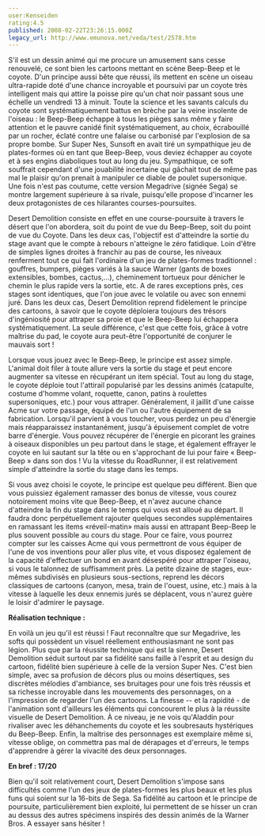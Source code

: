 ```yaml
---
user:Kenseiden
rating:4.5
published: 2008-02-22T23:26:15.000Z
legacy_url: http://www.emunova.net/veda/test/2578.htm
---
```

S'il est un dessin animé qui me procure un amusement sans cesse renouvelé, ce sont bien les cartoons mettant en scène Beep-Beep et le coyote. D'un principe aussi bête que réussi, ils mettent en scène un oiseau ultra-rapide doté d'une chance incroyable et poursuivi par un coyote très intelligent mais qui attire la poisse pire qu'un chat noir passant sous une échelle un vendredi 13 à minuit. Toute la science et les savants calculs du coyote sont systématiquement battus en brèche par la veine insolente de l'oiseau : le Beep-Beep échappe à tous les pièges sans même y faire attention et le pauvre canidé finit systématiquement, au choix, écrabouillé par un rocher, éclaté contre une falaise ou carbonisé par l'explosion de sa propre bombe. Sur Super Nes, Sunsoft en avait tiré un sympathique jeu de plates-formes où en tant que Beep-Beep, vous deviez échapper au coyote et à ses engins diaboliques tout au long du jeu. Sympathique, ce soft souffrait cependant d'une jouabilité incertaine qui gâchait tout de même pas mal le plaisir qu'on prenait à manipuler ce diable de poulet supersonique. Une fois n'est pas coutume, cette version Megadrive (signée Sega) se montre largement supérieure à sa rivale, puisqu'elle propose d'incarner les deux protagonistes de ces hilarantes courses-poursuites.  

  

Desert Demolition consiste en effet en une course-poursuite à travers le désert que l'on abordera, soit du point de vue du Beep-Beep, soit du point de vue du Coyote. Dans les deux cas, l'objectif est d'atteindre la sortie du stage avant que le compte à rebours n'atteigne le zéro fatidique. Loin d'être de simples lignes droites à franchir au pas de course, les niveaux renferment tout ce qui fait l'ordinaire d'un jeu de plates-formes traditionnel : gouffres, bumpers, pièges variés à la sauce Warner (gants de boxes extensibles, bombes, cactus,...), cheminement tortueux pour dénicher le chemin le plus rapide vers la sortie, etc. A de rares exceptions près, ces stages sont identiques, que l'on joue avec le volatile ou avec son ennemi juré. Dans les deux cas, Desert Demolition reprend fidèlement le principe des cartoons, à savoir que le coyote déploiera toujours des trésors d'ingéniosité pour attraper sa proie et que le Beep-Beep lui échappera systématiquement. La seule différence, c'est que cette fois, grâce à votre maîtrise du pad, le coyote aura peut-être l'opportunité de conjurer le mauvais sort !  

  

Lorsque vous jouez avec le Beep-Beep, le principe est assez simple. L'animal doit filer à toute allure vers la sortie du stage et peut encore augmenter sa vitesse en récupérant un item spécial. Tout au long du stage, le coyote déploie tout l'attirail popularisé par les dessins animés (catapulte, costume d'homme volant, roquette, canon, patins à roulettes supersoniques, etc.) pour vous attraper. Généralement, il jaillit d'une caisse Acme sur votre passage, équipé de l'un ou l'autre équipement de sa fabrication. Lorsqu'il parvient à vous toucher, vous perdez un peu d'énergie mais réapparaissez instantanément, jusqu'à épuisement complet de votre barre d'énergie. Vous pouvez récupérer de l'énergie en picorant les graines à oiseaux disponibles un peu partout dans le stage, et également effrayer le coyote en lui sautant sur la tête ou en s'approchant de lui pour faire « Beep-Beep » dans son dos ! Vu la vitesse du RoadRunner, il est relativement simple d'atteindre la sortie du stage dans les temps.  

  

Si vous avez choisi le coyote, le principe est quelque peu différent. Bien que vous puissiez également ramasser des bonus de vitesse, vous courez notoirement moins vite que Beep-Beep, et n'avez aucune chance d'atteindre la fin du stage dans le temps qui vous est alloué au départ. Il faudra donc perpétuellement rajouter quelques secondes supplémentaires en ramassant les items «réveil-matin» mais aussi en attrapant Beep-Beep le plus souvent possible au cours du stage. Pour ce faire, vous pourrez compter sur les caisses Acme qui vous permettront de vous équiper de l'une de vos inventions pour aller plus vite, et vous disposez également de la capacité d'effectuer un bond en avant désespéré pour attraper l'oiseau, si vous le talonnez de suffisamment près. La petite dizaine de stages, eux-mêmes subdivisés en plusieurs sous-sections, reprend les décors classiques de cartoons (canyon, mesa, train de l'ouest, usine, etc.) mais à la vitesse à laquelle les deux ennemis jurés se déplacent, vous n'aurez guère le loisir d'admirer le paysage.  

  

**Réalisation technique :**   

En voilà un jeu qu'il est réussi ! Faut reconnaître que sur Megadrive, les softs qui possèdent un visuel réellement enthousiasmant ne sont pas légion. Plus que par la réussite technique qui est la sienne, Desert Demolition séduit surtout par sa fidélité sans faille à l'esprit et au design du cartoon, fidélité bien supérieure à celle de la version Super Nes. C'est bien simple, avec sa profusion de décors plus ou moins désertiques, ses discrètes mélodies d'ambiance, ses bruitages pour une fois très réussis et sa richesse incroyable dans les mouvements des personnages, on a l'impression de regarder l'un des cartoons. La finesse -- et la rapidité - de l'animation sont d'ailleurs les éléments qui concourent le plus à la réussite visuelle de Desert Demolition. À ce niveau, je ne vois qu'Aladdin pour rivaliser avec les déhanchements du coyote et les soubresauts hystériques du Beep-Beep. Enfin, la maîtrise des personnages est exemplaire même si, vitesse oblige, on commettra pas mal de dérapages et d'erreurs, le temps d'apprendre à gérer la vivacité des deux personnages.  

  

**En bref : 17/20**   

Bien qu'il soit relativement court, Desert Demolition s'impose sans difficultés comme l'un des jeux de plates-formes les plus beaux et les plus funs qui soient sur la 16-bits de Sega. Sa fidélité au cartoon et le principe de poursuite, particulièrement bien exploité, lui permettent de se hisser un cran au dessus des autres spécimens inspirés des dessin animés de la Warner Bros. A essayer sans hésiter !